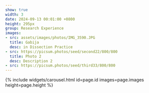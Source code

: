 ```yaml
---
show: true
width: 3
date: 2024-09-13 00:01:00 +0800
height: 295px
group: Research Experience
images:
- src: assets/images/photos/IMG_3590.JPG
  title: Gabija
  desc: in Dissection Practice
- src: https://picsum.photos/seed/second22/800/800
  title: Photo 2
  desc: Description 2
- src: https://picsum.photos/seed/third33/800/800
---
```


{% include widgets/carousel.html id=page.id images=page.images height=page.height %}
